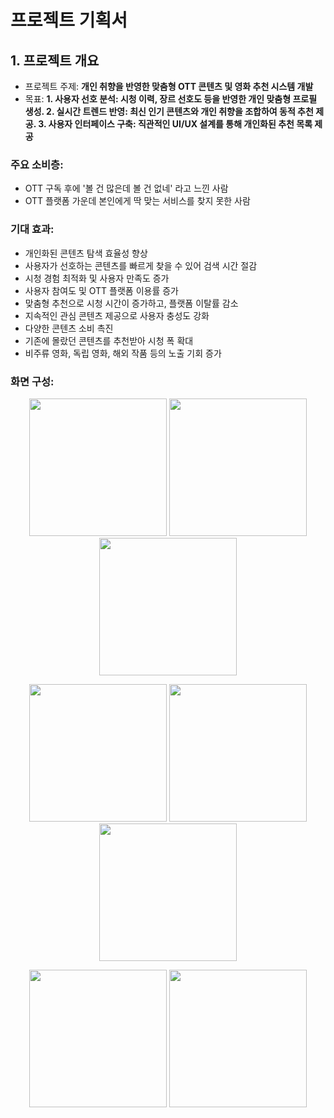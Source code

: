# 프로젝트 기획서

## 1. 프로젝트 개요
- 프로젝트 주제: **개인 취향을 반영한 맞춤형 OTT 콘텐츠 및 영화 추천 시스템 개발**
- 목표: **1. 사용자 선호 분석: 시청 이력, 장르 선호도 등을 반영한 개인 맞춤형 프로필 생성. 2. 실시간 트렌드 반영: 최신 인기 콘텐츠와 개인 취향을 조합하여 동적 추천 제공. 3. 사용자 인터페이스 구축: 직관적인 UI/UX 설계를 통해 개인화된 추천 목록 제공**

### 주요 소비층: 
- OTT 구독 후에 '볼 건 많은데 볼 건 없네' 라고 느낀 사람
- OTT 플랫폼 가운데 본인에게 딱 맞는 서비스를 찾지 못한 사람
### 기대 효과:
- 개인화된 콘텐츠 탐색 효율성 향상
- 사용자가 선호하는 콘텐츠를 빠르게 찾을 수 있어 검색 시간 절감
- 시청 경험 최적화 및 사용자 만족도 증가
- 사용자 참여도 및 OTT 플랫폼 이용률 증가
- 맞춤형 추천으로 시청 시간이 증가하고, 플랫폼 이탈률 감소
- 지속적인 관심 콘텐츠 제공으로 사용자 충성도 강화
- 다양한 콘텐츠 소비 촉진
- 기존에 몰랐던 콘텐츠를 추천받아 시청 폭 확대
- 비주류 영화, 독립 영화, 해외 작품 등의 노출 기회 증가

  
### 화면 구성:

<p align="center">
  <img src="https://github.com/user-attachments/assets/f543a2e2-1fb9-48ae-a3c4-20798983b6f6" height="220"/>
  <img src="https://github.com/user-attachments/assets/21d4c16f-6e57-4dbe-8b53-d703aac6985a" height="220"/>
  <img src="https://github.com/user-attachments/assets/c63fd17d-fb1c-49a7-9a8b-dc73391c91f7" height="220"/>
</p>
<p align="center">
  <img src="https://github.com/user-attachments/assets/5aa7ff97-ec45-414c-af5b-b2eaf0104015" height="220"/>
  <img src="https://github.com/user-attachments/assets/26bf0f1c-7ac8-4f9f-9429-3e2bd66f5a6b" height="220"/>
  <img src="https://github.com/user-attachments/assets/2b476060-f0be-4602-b436-4e0a226805c8" height="220"/>
</p>
<p align="center">
  <img src="https://github.com/user-attachments/assets/6b596558-d27e-4fef-ae49-7cd62db5a4d5" height="220"/>
  <img src="https://github.com/user-attachments/assets/a65b3c7e-a6c4-4347-be09-4a3ad5e7e069" height="220"/>
</p>




